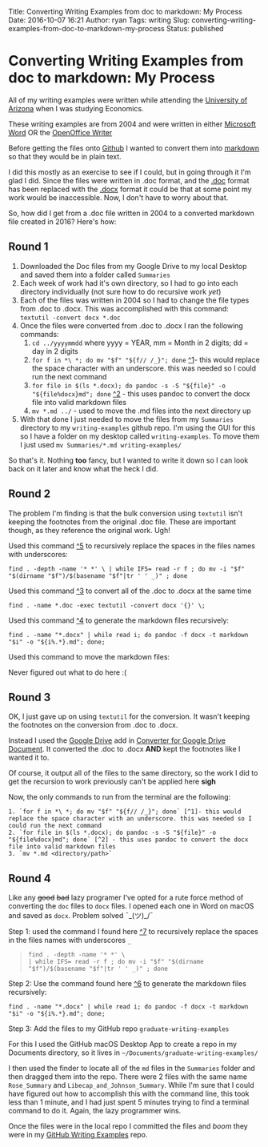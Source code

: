 Title: Converting Writing Examples from doc to markdown: My Process
Date: 2016-10-07 16:21
Author: ryan
Tags: writing
Slug: converting-writing-examples-from-doc-to-markdown-my-process
Status: published

# Converting Writing Examples from doc to markdown: My Process

All of my writing examples were written while attending the [University of Arizona](http://www.arizona.edu) when I was studying Economics.

These writing examples are from 2004 and were written in either [Microsoft Word](https://en.wikipedia.org/wiki/Microsoft_Word) OR the [OpenOffice Writer](https://en.wikipedia.org/wiki/OpenOffice.org)

Before getting the files onto [Github](https://github.com/miloardot/) I wanted to convert them into [markdown](https://en.wikipedia.org/wiki/Markdown) so that they would be in plain text.

I did this mostly as an exercise to see if I could, but in going through it I'm glad I did. Since the files were written in .doc format, and the [.doc](https://en.wikipedia.org/wiki/Doc_(computing)) format has been replaced with the [.docx](https://en.wikipedia.org/wiki/Office_Open_XML) format it could be that at some point my work would be inaccessible. Now, I don't have to worry about that.

So, how did I get from a .doc file written in 2004 to a converted markdown file created in 2016? Here's how:

## Round 1

1.  Downloaded the Doc files from my Google Drive to my local Desktop and saved them into a folder called `Summaries`
2.  Each week of work had it's own directory, so I had to go into each directory individually (not sure how to do recursive work *yet*)
3.  Each of the files was written in 2004 so I had to change the file types from .doc to .docx. This was accomplished with this command:  
   `textutil -convert docx *.doc`
4.  Once the files were converted from .doc to .docx I ran the following commands:
    1.  `cd ../yyyymmdd` where yyyy = YEAR, mm = Month in 2 digits; dd = day in 2 digits
    2.  `for f in *\ *; do mv "$f" "${f// /_}"; done` [\^1](http://stackoverflow.com/questions/2709458/bash-script-to-replace-spaces-in-file-names)- this would replace the space character with an underscore. this was needed so I could run the next command
    3.  `for file in $(ls *.docx); do pandoc -s -S "${file}" -o "${file%docx}md"; done` [\^2](http://stackoverflow.com/questions/11023543/recursive-directory-parsing-with-pandoc-on-mac) - this uses pandoc to convert the docx file into valid markdown files
    4.  `mv *.md ../` - used to move the .md files into the next directory up
5.  With that done I just needed to move the files from my `Summaries` directory to my `writing-examples` github repo. I'm using the GUI for this so I have a folder on my desktop called `writing-examples`. To move them I just used `mv Summaries/*.md writing-examples/`

So that's it. Nothing **too** fancy, but I wanted to write it down so I can look back on it later and know what the heck I did.

## Round 2

The problem I'm finding is that the bulk conversion using `textutil` isn't keeping the footnotes from the original .doc file. These are important though, as they reference the original work. Ugh!

Used this command [\^5](http://stackoverflow.com/questions/2709458/bash-script-to-replace-spaces-in-file-names) to recursively replace the spaces in the files names with underscores:

`find . -depth -name '* *' \ | while IFS= read -r f ; do mv -i "$f" "$(dirname "$f")/$(basename "$f"|tr ' ' _)" ; done`

Used this command [\^3](http://hints.macworld.com/article.php?story=20060309220909384) to convert all of the .doc to .docx at the same time

`find . -name *.doc -exec textutil -convert docx '{}' \;`

Used this command [\^4](https://gist.github.com/bzerangue/2504041) to generate the markdown files recursively:

`find . -name "*.docx" | while read i; do pandoc -f docx -t markdown "$i" -o "${i%.*}.md"; done;`

Used this command to move the markdown files:

Never figured out what to do here :(

## Round 3

OK, I just gave up on using `textutil` for the conversion. It wasn't keeping the footnotes on the conversion from .doc to .docx.

Instead I used the [Google Drive](https://drive.google.com/) add in [Converter for Google Drive Document](https://www.driveconverter.com). It converted the .doc to .docx **AND** kept the footnotes like I wanted it to.

Of course, it output all of the files to the same directory, so the work I did to get the recursion to work previously can't be applied here **sigh**

Now, the only commands to run from the terminal are the following:

    1. `for f in *\ *; do mv "$f" "${f// /_}"; done` [^1]- this would replace the space character with an underscore. this was needed so I could run the next command
    2. `for file in $(ls *.docx); do pandoc -s -S "${file}" -o "${file%docx}md"; done` [^2] - this uses pandoc to convert the docx file into valid markdown files
    3. `mv *.md <directory/path>`

## Round 4

Like any ~~good~~ ~~bad~~ lazy programer I've opted for a rute force method of converting the `doc` files to `docx` files. I opened each one in Word on macOS and saved as `docx`. Problem solved ¯\_(ツ)\_/¯

Step 1: used the command I found here [\^7](http://stackoverflow.com/questions/2709458/bash-script-to-replace-spaces-in-file-names) to recursively replace the spaces in the files names with underscores `_`

> `find . -depth -name '* *' \`  
> `| while IFS= read -r f ; do mv -i "$f" "$(dirname "$f")/$(basename "$f"|tr ' ' _)" ; done`

Step 2: Use the command found here [\^6](https://gist.github.com/bzerangue/2504041) to generate the markdown files recursively:

`find . -name "*.docx" | while read i; do pandoc -f docx -t markdown "$i" -o "${i%.*}.md"; done;`

Step 3: Add the files to my GitHub repo `graduate-writing-examples`

For this I used the GitHub macOS Desktop App to create a repo in my Documents directory, so it lives in `~/Documents/graduate-writing-examples/`

I then used the finder to locate all of the `md` files in the `Summaries` folder and then dragged them into the repo. There were 2 files with the same name `Rose_Summary` and `Libecap_and_Johnson_Summary`. While I'm sure that I could have figured out how to accomplish this with the command line, this took less than 1 minute, and I had just spent 5 minutes trying to find a terminal command to do it. Again, the lazy programmer wins.

Once the files were in the local repo I committed the files and *boom* they were in my [GitHub Writing Examples](https://github.com/miloardot/graduate-writing-examples) repo.
